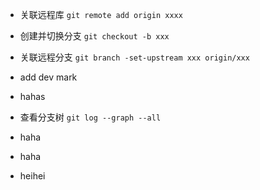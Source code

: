 - 关联远程库 `git remote add origin xxxx`
- 创建并切换分支 `git checkout -b xxx`
- 关联远程分支 `git branch -set-upstream xxx origin/xxx`
- add dev mark
  
- hahas
- 查看分支树 `git log --graph --all`
- haha
- haha
- heihei
